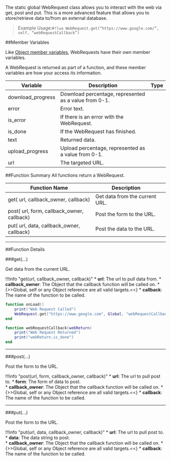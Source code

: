 The static global WebRequest class allows you to interact with the web via get, post and put. This is a more advanced feature that allows you to store/retrieve data to/from an external database.

> Example Usage:`#!lua WebRequest.get(“https://www.google.com/”, self, “webRequestCallback”)`

##Member Variables

Like [Object member variables](object#member-variables), WebRequests have their own member variables.

A WebRequest is returned as part of a function, and these member variables are how your access its information.

Variable | Description | Type
-- | -- | :--
download_progress | Download percentage, represented as a value from 0-1. | [<span class="tag flo"></span>](intro#types)
error | Error text. | [<span class="tag str"></span>](intro#types)
is_error | If there is an error with the WebRequest. | [<span class="tag boo"></span>](intro#types)
is_done | If the WebRequest has finished. | [<span class="tag boo"></span>](intro#types)
text | Returned data. | [<span class="tag flo"></span>](intro#types)
upload_progress | Upload percentage, represented as a value from 0-1. | [<span class="tag flo"></span>](intro#types)
url | The targeted URL. | [<span class="tag str"></span>](intro#types)


##Function Summary
All functions return a WebRequest.

Function Name | Description | &nbsp; 
-- | -- | --:
get([<span class="tag str"></span>](intro#types) url, [<span class="tag obj"></span>](intro#types) callback_owner, [<span class="tag str"></span>](intro#types) callback) | Get data from the current URL. | [<span class="i"></span>](#get)
post([<span class="tag str"></span>](intro#types) url,  [<span class="tag tab"></span>](intro#types) form, [<span class="tag obj"></span>](intro#types) callback_owner, [<span class="tag str"></span>](intro#types) callback) | Post the form to the URL. | [<span class="i"></span>](#post)
put([<span class="tag str"></span>](intro#types) url,  [<span class="tag str"></span>](intro#types) data, [<span class="tag obj"></span>](intro#types) callback_owner, [<span class="tag str"></span>](intro#types) callback) | Post the data to the URL. | [<span class="i"></span>](#put)

---


##Function Details

###get(...)

Get data from the current URL.

!!!info "get(url, callback_owner, callback)"
    * [<span class="tag str"></span>](intro#types) **url**: The url to pull data from.
    * [<span class="tag obj"></span>](intro#types) **callback_owner**: The Object that the callback function will be called on.
        * {>>Global, self or any Object reference are all valid targets.<<}
    * [<span class="tag str"></span>](intro#types) **callback**: The name of the function to be called.

``` Lua
function onLoad()
    print("Web Request Called")
    WebRequest.get("https://www.google.com", Global, "webRequestCallback")
end

function webRequestCallback(webReturn)
    print("Web Request Returned")
    print("webReturn.is_done")
end
```

---


###post(...)

Post the form to the URL.

!!!info "post(url, form, callback_owner, callback)"
    * [<span class="tag str"></span>](intro#types) **url**: The url to pull post to.
    * [<span class="tag tab"></span>](intro#types) **form**: The form of data to post.    
    * [<span class="tag obj"></span>](intro#types) **callback_owner**: The Object that the callback function will be called on.
        * {>>Global, self or any Object reference are all valid targets.<<}
    * [<span class="tag str"></span>](intro#types) **callback**: The name of the function to be called.

---


###put(...)

Post the form to the URL.

!!!info "put(url, data, callback_owner, callback)"
    * [<span class="tag str"></span>](intro#types) **url**: The url to pull post to.
    * [<span class="tag str"></span>](intro#types) **data**: The data string to post.    
    * [<span class="tag obj"></span>](intro#types) **callback_owner**: The Object that the callback function will be called on.
        * {>>Global, self or any Object reference are all valid targets.<<}
    * [<span class="tag str"></span>](intro#types) **callback**: The name of the function to be called.
